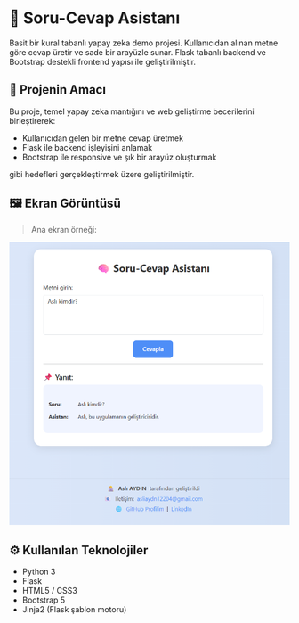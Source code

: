 # 🧠 Soru-Cevap Asistanı

Basit bir kural tabanlı yapay zeka demo projesi. Kullanıcıdan alınan metne göre cevap üretir ve sade bir arayüzle sunar. Flask tabanlı backend ve Bootstrap destekli frontend yapısı ile geliştirilmiştir.

## 🎯 Projenin Amacı

Bu proje, temel yapay zeka mantığını ve web geliştirme becerilerini birleştirerek:
- Kullanıcıdan gelen bir metne cevap üretmek
- Flask ile backend işleyişini anlamak
- Bootstrap ile responsive ve şık bir arayüz oluşturmak

gibi hedefleri gerçekleştirmek üzere geliştirilmiştir.

## 🖼️ Ekran Görüntüsü

> Ana ekran örneği:

![Ekran Görüntüsü](ekran-goruntusu.png) <!-- İstersen bu alanı düzenleyip proje klasörüne bir ekran görüntüsü ekleyebilirsin -->

## ⚙️ Kullanılan Teknolojiler

- Python 3
- Flask
- HTML5 / CSS3
- Bootstrap 5
- Jinja2 (Flask şablon motoru)
